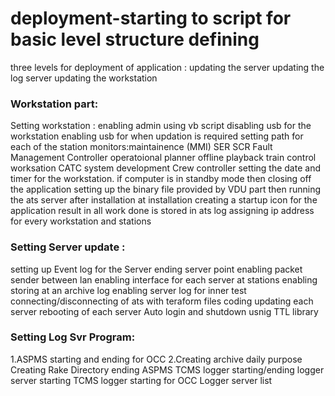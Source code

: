 # deployment-starting to script for basic level structure defining 
three levels for deployment of application :
updating the server 
updating the log server 
updating the workstation 
### Workstation part:
Setting workstation :
enabling admin using vb script 
disabling usb for the workstation 
enabling usb for when updation is required 
setting path for each of the station monitors:maintainence (MMI)
                                              SER
                                              SCR
                                              Fault Management Controller
                                              operatoional planner
                                              offline playback
                                              train control worksation
                                              CATC system development
                                              Crew controller
setting the date and timer for the workstation.
if computer is in standby mode then closing off the application
setting up the binary file provided by VDU part 
then running the ats server after installation 
at installation creating a startup icon for the application 
result in all work done is stored in ats log 
assigning ip address for every workstation and stations



### Setting Server update :
setting up Event log for the Server
ending server point 
enabling packet sender between lan 
enabling interface for each server at stations 
enabling storing at an archive log 
enabling server log for inner test 
connecting/disconnecting of ats with teraform files coding
updating each server 
rebooting of each server 
Auto login and shutdown usnig TTL library





### Setting Log Svr Program:
1.ASPMS starting and ending for OCC
2.Creating archive daily purpose 
Creating Rake Directory
ending ASPMS
TCMS logger starting/ending
logger server starting 
TCMS logger starting for OCC 
Logger server list 

                                              
